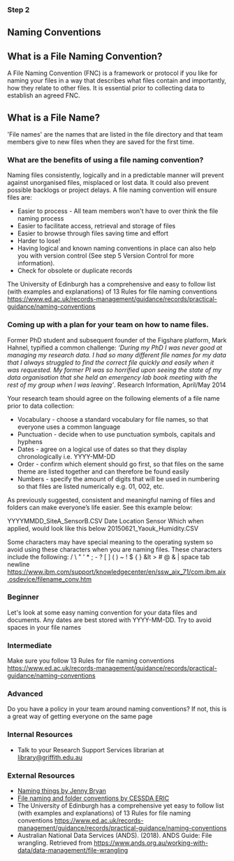 ### Step 2
## Naming Conventions

## What is a File Naming Convention?

A File Naming Convention (FNC) is a framework or protocol if you like for naming your files in a way that describes what files contain and importantly, how they relate to other files. It is essential prior to collecting data to establish an agreed FNC.  

## What is a File Name? 
'File names' are the names that are listed in the file directory and that team members give to new files when they are saved for the first time.

### What are the benefits of using a file naming convention? 
Naming files consistently, logically and in a predictable manner will prevent against unorganised files, misplaced or lost data.  It could also prevent possible backlogs or project delays.  A file naming convention will ensure files are:

* Easier to process - All team members won't have to over think the file naming process 
* Easier to facilitate access, retrieval and storage of files
* Easier to browse through files saving time and effort 
* Harder to lose!
* Having logical and known naming conventions in place can also help you with version control (See step 5 Version Control for more information).
* Check for obsolete or duplicate records

The University of Edinburgh has a comprehensive and easy to follow list (with examples and explanations) of 13 Rules for file naming conventions  https://www.ed.ac.uk/records-management/guidance/records/practical-guidance/naming-conventions

### Coming up with a plan for your team on how to name files.
Former PhD student and subsequent founder of the Figshare platform, Mark Hahnel, typified a common challenge: *‘During my PhD I was never good at managing my research data. I had so many different file names for my data that I always struggled to find the correct file quickly and easily when it was requested. My former PI was so horrified upon seeing the state of my data organisation that she held an emergency lab book meeting with the rest of my group when l was leaving’*. 
Research Information, April/May 2014  

Your research team should agree on the following elements of a file name prior to data collection:
* Vocabulary - choose a standard vocabulary for file names, so that everyone uses a common language
* Punctuation - decide when to use punctuation symbols, capitals and hyphens
* Dates - agree on a logical use of dates so that they display chronologically i.e. YYYY-MM-DD
* Order - confirm which element should go first, so that files on the same theme are listed together and can therefore be found easily
* Numbers - specify the amount of digits that will be used in numbering so that files are listed numerically e.g. 01, 002, etc.

As previously suggested, consistent and meaningful naming of files and folders can make everyone’s life easier.  See this example below:

YYYYMMDD_SiteA_SensorB.CSV
Date  Location   Sensor
Which when applied, would look like this below
20150621_Yaouk_Humidity.CSV

Some characters may have special meaning to the operating system so avoid using these characters when you are naming files. These characters include the following: / \ " ' * ; - ? [ ] ( ) ~ ! $ { } &lt > # @ & | space tab newline https://www.ibm.com/support/knowledgecenter/en/ssw_aix_71/com.ibm.aix.osdevice/filename_conv.htm

### Beginner
Let's look at some easy naming convention for your data files and documents. 
Any dates are best stored with YYYY-MM-DD. 
Try to avoid spaces in your file names 

### Intermediate
Make sure you follow 13 Rules for file naming conventions  https://www.ed.ac.uk/records-management/guidance/records/practical-guidance/naming-conventions

### Advanced
Do you have a policy in your team around naming conventions? If not, this is a great way of getting everyone on the same page 


### Internal Resources
* Talk to your Research Support Services librarian at library@griffith.edu.au


### External Resources
* [Naming things by Jenny Bryan](https://speakerdeck.com/jennybc/how-to-name-files)
* [File naming and folder conventions by CESSDA ERIC](https://www.cessda.eu/Training/Training-Resources/Library/Data-Management-Expert-Guide/2.-Organise-Document/File-naming-and-folder-structure)
* The University of Edinburgh has a comprehensive yet easy to follow list (with examples and explanations) of 13 Rules for file naming conventions https://www.ed.ac.uk/records-management/guidance/records/practical-guidance/naming-conventions
* Australian National Data Services (ANDS). (2018). ANDS Guide: File wrangling. Retrieved from https://www.ands.org.au/working-with-data/data-management/file-wrangling 



